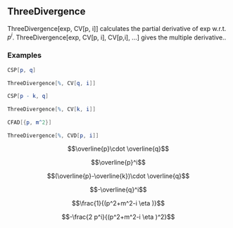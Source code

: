 ##  ThreeDivergence 

ThreeDivergence[exp, CV[p, i]]  calculates the partial derivative of exp w.r.t. $p^i$. ThreeDivergence[exp, CV[p, i], CV[p,i], ...] gives the multiple derivative..

###  Examples 

```mathematica
CSP[p, q] 
 
ThreeDivergence[%, CV[q, i]] 
 
CSP[p - k, q] 
 
ThreeDivergence[%, CV[k, i]] 
 
CFAD[{p, m^2}] 
 
ThreeDivergence[%, CVD[p, i]]
```

$$\overline{p}\cdot \overline{q}$$

$$\overline{p}^i$$

$$(\overline{p}-\overline{k})\cdot \overline{q}$$

$$-\overline{q}^i$$

$$\frac{1}{(p^2+m^2-i \eta )}$$

$$-\frac{2 p^i}{(p^2+m^2-i \eta )^2}$$